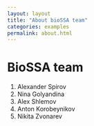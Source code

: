 ```yaml
---
layout: layout
title: "About bioSSA team"
categories: examples
permalink: about.html
---
```


#  BioSSA team

1. Alexander Spirov
1. Nina Golyandina
1. Alex Shlemov
1. Anton Korobeynikov
1. Nikita Zvonarev


